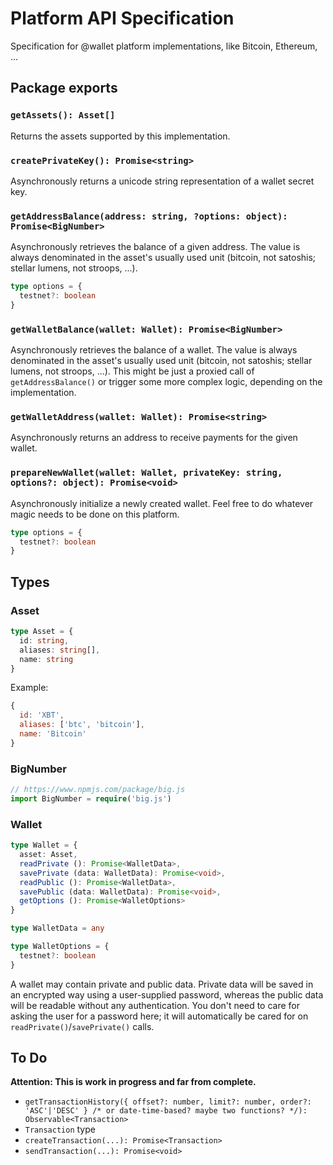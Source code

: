 # Platform API Specification

Specification for @wallet platform implementations, like Bitcoin, Ethereum, ...


## Package exports

### `getAssets(): Asset[]`

Returns the assets supported by this implementation.

### `createPrivateKey(): Promise<string>`

Asynchronously returns a unicode string representation of a wallet secret key.

### `getAddressBalance(address: string, ?options: object): Promise<BigNumber>`

Asynchronously retrieves the balance of a given address. The value is always denominated in the asset's usually used unit (bitcoin, not satoshis; stellar lumens, not stroops, ...).

```typescript
type options = {
  testnet?: boolean
}
```

### `getWalletBalance(wallet: Wallet): Promise<BigNumber>`

Asynchronously retrieves the balance of a wallet. The value is always denominated in the asset's usually used unit (bitcoin, not satoshis; stellar lumens, not stroops, ...). This might be just a proxied call of `getAddressBalance()` or trigger some more complex logic, depending on the implementation.

### `getWalletAddress(wallet: Wallet): Promise<string>`

Asynchronously returns an address to receive payments for the given wallet.

### `prepareNewWallet(wallet: Wallet, privateKey: string, options?: object): Promise<void>`

Asynchronously initialize a newly created wallet. Feel free to do whatever magic needs to be done on this platform.

```typescript
type options = {
  testnet?: boolean
}
```


## Types

### Asset

```typescript
type Asset = {
  id: string,
  aliases: string[],
  name: string
}
```

Example:

```js
{
  id: 'XBT',
  aliases: ['btc', 'bitcoin'],
  name: 'Bitcoin'
}
```

### BigNumber

```typescript
// https://www.npmjs.com/package/big.js
import BigNumber = require('big.js')
```

### Wallet

```typescript
type Wallet = {
  asset: Asset,
  readPrivate (): Promise<WalletData>,
  savePrivate (data: WalletData): Promise<void>,
  readPublic (): Promise<WalletData>,
  savePublic (data: WalletData): Promise<void>,
  getOptions (): Promise<WalletOptions>
}

type WalletData = any

type WalletOptions = {
  testnet?: boolean
}
```

A wallet may contain private and public data. Private data will be saved in an encrypted way using a user-supplied password, whereas the public data will be readable without any authentication. You don't need to care for asking the user for a password here; it will automatically be cared for on `readPrivate()`/`savePrivate()` calls.


## To Do

**Attention: This is work in progress and far from complete.**

- `getTransactionHistory({ offset?: number, limit?: number, order?: 'ASC'|'DESC' } /* or date-time-based? maybe two functions? */): Observable<Transaction>`
- `Transaction` type
- `createTransaction(...): Promise<Transaction>`
- `sendTransaction(...): Promise<void>`
